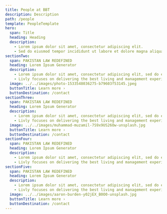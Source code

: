 ```yaml
---
title: People at BBT
description: Description
path: /people
template: PeopleTemplate
hero:
  span: Title
  heading: Heading
  description:
    - Lorem ipsum dolor sit amet, consectetur adipiscing elit.
    - Sed do eiusmod tempor incididunt ut labore et dolore magna aliqua.
sectionTwo:
  span: PAKISTAN LAW REDEFINED
  heading: Lorem Ipsum Generator
  description:
    - Lorem ipsum dolor sit amet, consectetur adipiscing elit, sed do eiusmod tempor incididunt ut labore et dolore magna aliqua. Erat imperdiet sed euismod nisi porta lorem mollis aliquam ut. Et malesuada fames ac turpis egestas. Eu turpis egestas pretium aenean pharetra. Sed augue lacus viverra vitae congue eu consequat ac felis.
    - Livly focuses on delivering the best living and management experiences through modern apartment technology. Livly focuses on delivering the best living and management experiences through modern apartment technology.
  image: ../../images/photo-1533548036275-b79603f53145.jpeg
  buttonTitle: Learn more ›
  buttonDestination: /contact
sectionThree:
  span: PAKISTAN LAW REDEFINED
  heading: Lorem Ipsum Generator
  description:
    - Lorem ipsum dolor sit amet, consectetur adipiscing elit, sed do eiusmod tempor incididunt ut labore et dolore magna aliqua. Erat imperdiet sed euismod nisi porta lorem mollis aliquam ut. Et malesuada fames ac turpis egestas. Eu turpis egestas pretium aenean pharetra. Sed augue lacus viverra vitae congue eu consequat ac felis.
    - Livly focuses on delivering the best living and management experiences through modern apartment technology. Livly focuses on delivering the best living and management experiences through modern apartment technology.
  image: ../../images/muhammad-muzamil-7S9x9US26Ow-unsplash.jpg
  buttonTitle: Learn more ›
  buttonDestination: /contact
sectionFour:
  span: PAKISTAN LAW REDEFINED
  heading: Lorem Ipsum Generator
  description:
    - Lorem ipsum dolor sit amet, consectetur adipiscing elit, sed do eiusmod tempor incididunt ut labore et dolore magna aliqua. Erat imperdiet sed euismod nisi porta lorem mollis aliquam ut. Et malesuada fames ac turpis egestas. Eu turpis egestas pretium aenean pharetra. Sed augue lacus viverra vitae congue eu consequat ac felis.
    - Livly focuses on delivering the best living and management experiences through modern apartment technology. Livly focuses on delivering the best living and management experiences through modern apartment technology.
sectionFive:
  span: PAKISTAN LAW REDEFINED
  heading: Lorem Ipsum Generator
  description:
    - Lorem ipsum dolor sit amet, consectetur adipiscing elit, sed do eiusmod tempor incididunt ut labore et dolore magna aliqua. Erat imperdiet sed euismod nisi porta lorem mollis aliquam ut. Et malesuada fames ac turpis egestas. Eu turpis egestas pretium aenean pharetra. Sed augue lacus viverra vitae congue eu consequat ac felis.
    - Livly focuses on delivering the best living and management experiences through modern apartment technology. Livly focuses on delivering the best living and management experiences through modern apartment technology.
  image: ../../images/aaron-burden-y02jEX_B0O0-unsplash.jpg
  buttonTitle: Learn more ›
  buttonDestination: /contact
---
```

